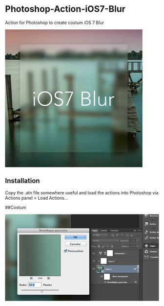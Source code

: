 Photoshop-Action-iOS7-Blur
==========================

Action for Photoshop to create costum iOS 7 Blur

![Example](example.png)

## Installation

Copy the .atn file somewhere useful and load the actions into Photoshop via Actions panel > Load Actions...

##Costum

![Costum](costum.png)
